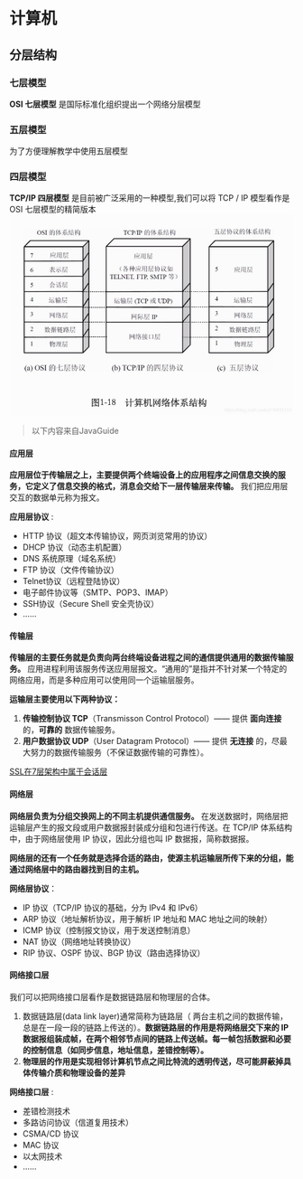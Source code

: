 # 计算机
## 分层结构
### 七层模型
**OSI 七层模型** 是国际标准化组织提出一个网络分层模型
### 五层模型
为了方便理解教学中使用五层模型
### 四层模型
**TCP/IP 四层模型** 是目前被广泛采用的一种模型,我们可以将 TCP / IP 模型看作是 OSI 七层模型的精简版本
![网络模型](network_struct.png)

> 以下内容来自JavaGuide

#### 应用层

**应用层位于传输层之上，主要提供两个终端设备上的应用程序之间信息交换的服务，它定义了信息交换的格式，消息会交给下一层传输层来传输。** 我们把应用层交互的数据单元称为报文。

**应用层协议** :

- HTTP 协议（超文本传输协议，网页浏览常用的协议）
- DHCP 协议（动态主机配置）
- DNS 系统原理（域名系统）
- FTP 协议（文件传输协议）
- Telnet协议（远程登陆协议）
- 电子邮件协议等（SMTP、POP3、IMAP）
- SSH协议（Secure Shell 安全壳协议）
- ......

#### 传输层

**传输层的主要任务就是负责向两台终端设备进程之间的通信提供通用的数据传输服务。** 应用进程利用该服务传送应用层报文。“通用的”是指并不针对某一个特定的网络应用，而是多种应用可以使用同一个运输层服务。

**运输层主要使用以下两种协议：**

1. **传输控制协议 TCP**（Transmisson Control Protocol）—— 提供 **面向连接** 的，**可靠的** 数据传输服务。
2. **用户数据协议 UDP**（User Datagram Protocol）—— 提供 **无连接** 的，尽最大努力的数据传输服务（不保证数据传输的可靠性）。

<u>SSL在7层架构中属于会话层</u>

#### 网络层

**网络层负责为分组交换网上的不同主机提供通信服务。** 在发送数据时，网络层把运输层产生的报文段或用户数据报封装成分组和包进行传送。在 TCP/IP 体系结构中，由于网络层使用 IP 协议，因此分组也叫 IP 数据报，简称数据报。

**网络层的还有一个任务就是选择合适的路由，使源主机运输层所传下来的分组，能通过网络层中的路由器找到目的主机。**

**网络层协议**：

- IP 协议（TCP/IP 协议的基础，分为 IPv4 和 IPv6）
- ARP 协议（地址解析协议，用于解析 IP 地址和 MAC 地址之间的映射）
- ICMP 协议（控制报文协议，用于发送控制消息）
- NAT 协议（网络地址转换协议）
- RIP 协议、OSPF 协议、BGP 协议（路由选择协议）

#### 网络接口层

我们可以把网络接口层看作是数据链路层和物理层的合体。

1. 数据链路层(data link layer)通常简称为链路层（ 两台主机之间的数据传输，总是在一段一段的链路上传送的）。**数据链路层的作用是将网络层交下来的 IP 数据报组装成帧，在两个相邻节点间的链路上传送帧。每一帧包括数据和必要的控制信息（如同步信息，地址信息，差错控制等）。**
2. **物理层的作用是实现相邻计算机节点之间比特流的透明传送，尽可能屏蔽掉具体传输介质和物理设备的差异**

**网络接口层** :

- 差错检测技术
- 多路访问协议（信道复用技术）
- CSMA/CD 协议
- MAC 协议
- 以太网技术
- ......